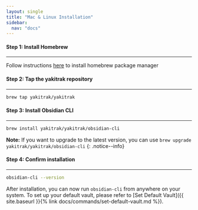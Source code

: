 ```yaml
---
layout: single
title: "Mac & Linux Installation"
sidebar:
  nav: "docs"
---
```


#### Step 1: Install Homebrew

---

Follow instructions [here](https://brew.sh/) to install homebrew package manager

#### Step 2: Tap the yakitrak repository

---

```zsh
brew tap yakitrak/yakitrak
```

#### Step 3: Install Obsidian CLI

---

```zsh
brew install yakitrak/yakitrak/obsidian-cli
```

**Note:** If you want to upgrade to the latest version, you can use `brew upgrade yakitrak/yakitrak/obsidian-cli`
{: .notice--info}

#### Step 4: Confirm installation

---

```zsh
obsidian-cli --version
```

After installation, you can now run `obsidian-cli` from anywhere on your system. To set up your default vault, please refer to [Set Default Vault]({{ site.baseurl }}{% link docs/commands/set-default-vault.md %}).
